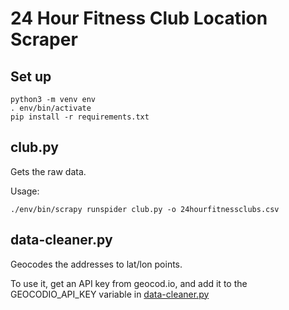 # 24 Hour Fitness Club Location Scraper

## Set up

```shell
python3 -m venv env
. env/bin/activate
pip install -r requirements.txt
```

## club.py

Gets the raw data.

Usage:

```shell
./env/bin/scrapy runspider club.py -o 24hourfitnessclubs.csv
```

## data-cleaner.py

Geocodes the addresses to lat/lon points.

To use it, get an API key from geocod.io, and add it to the GEOCODIO_API_KEY variable in 
[data-cleaner.py](data-cleaner.py) 